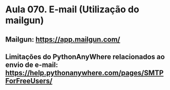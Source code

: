 # Aula 070. E-mail (Utilização do mailgun)
## Mailgun: https://app.mailgun.com/
## Limitações do PythonAnyWhere relacionados ao envio de e-mail: https://help.pythonanywhere.com/pages/SMTPForFreeUsers/

